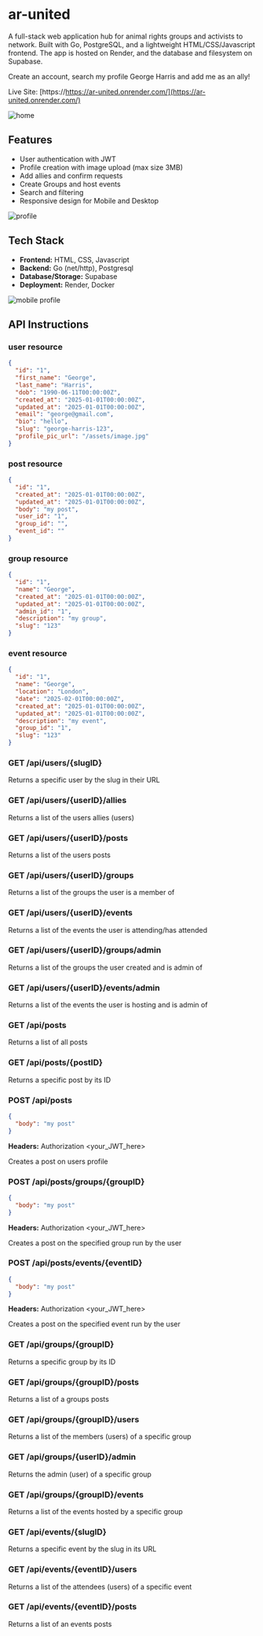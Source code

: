 # ar-united

A full-stack web application hub for animal rights groups and activists to network. Built with Go, PostgreSQL, and a lightweight HTML/CSS/Javascript frontend. The app is hosted on Render, and the database and filesystem on Supabase.

Create an account, search my profile George Harris and add me as an ally!

Live Site: [https://https://ar-united.onrender.com/](https://ar-united.onrender.com/)

![home](/images/image-1.png)

## Features

- User authentication with JWT
- Profile creation with image upload (max size 3MB)
- Add allies and confirm requests
- Create Groups and host events
- Search and filtering
- Responsive design for Mobile and Desktop

![profile](/images/image-2.png)

## Tech Stack

- **Frontend:** HTML, CSS, Javascript
- **Backend:** Go (net/http), Postgresql
- **Database/Storage:** Supabase
- **Deployment:** Render, Docker

![mobile profile](/images/image-3.png)

## API Instructions

### user resource

```json
{
  "id": "1",
  "first_name": "George",
  "last_name": "Harris",
  "dob": "1990-06-11T00:00:00Z",
  "created_at": "2025-01-01T00:00:00Z",
  "updated_at": "2025-01-01T00:00:00Z",
  "email": "george@gmail.com",
  "bio": "hello",
  "slug": "george-harris-123",
  "profile_pic_url": "/assets/image.jpg"
}
```

### post resource

```json
{
  "id": "1",
  "created_at": "2025-01-01T00:00:00Z",
  "updated_at": "2025-01-01T00:00:00Z",
  "body": "my post",
  "user_id": "1",
  "group_id": "",
  "event_id": ""
}
```

### group resource

```json
{
  "id": "1",
  "name": "George",
  "created_at": "2025-01-01T00:00:00Z",
  "updated_at": "2025-01-01T00:00:00Z",
  "admin_id": "1",
  "description": "my group",
  "slug": "123"
}
```

### event resource

```json
{
  "id": "1",
  "name": "George",
  "location": "London",
  "date": "2025-02-01T00:00:00Z",
  "created_at": "2025-01-01T00:00:00Z",
  "updated_at": "2025-01-01T00:00:00Z",
  "description": "my event",
  "group_id": "1",
  "slug": "123"
}
```

### GET /api/users/{slugID}

Returns a specific user by the slug in their URL

### GET /api/users/{userID}/allies

Returns a list of the users allies (users)

### GET /api/users/{userID}/posts

Returns a list of the users posts

### GET /api/users/{userID}/groups

Returns a list of the groups the user is a member of

### GET /api/users/{userID}/events

Returns a list of the events the user is attending/has attended

### GET /api/users/{userID}/groups/admin

Returns a list of the groups the user created and is admin of

### GET /api/users/{userID}/events/admin

Returns a list of the events the user is hosting and is admin of

### GET /api/posts

Returns a list of all posts

### GET /api/posts/{postID}

Returns a specific post by its ID

### POST /api/posts

```json
{
  "body": "my post"
}
```

**Headers:** Authorization <your_JWT_here>

Creates a post on users profile

### POST /api/posts/groups/{groupID}

```json
{
  "body": "my post"
}
```

**Headers:** Authorization <your_JWT_here>

Creates a post on the specified group run by the user

### POST /api/posts/events/{eventID}

```json
{
  "body": "my post"
}
```

**Headers:** Authorization <your_JWT_here>

Creates a post on the specified event run by the user

### GET /api/groups/{groupID}

Returns a specific group by its ID

### GET /api/groups/{groupID}/posts

Returns a list of a groups posts

### GET /api/groups/{groupID}/users

Returns a list of the members (users) of a specific group

### GET /api/groups/{userID}/admin

Returns the admin (user) of a specific group

### GET /api/groups/{groupID}/events

Returns a list of the events hosted by a specific group

### GET /api/events/{slugID}

Returns a specific event by the slug in its URL

### GET /api/events/{eventID}/users

Returns a list of the attendees (users) of a specific event

### GET /api/events/{eventID}/posts

Returns a list of an events posts
